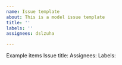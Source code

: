 ```yaml
---
name: Issue template
about: This is a model issue template
title: ''
labels: ''
assignees: dslzuha

---
```


Example items
Issue title:
Assignees:
Labels:
